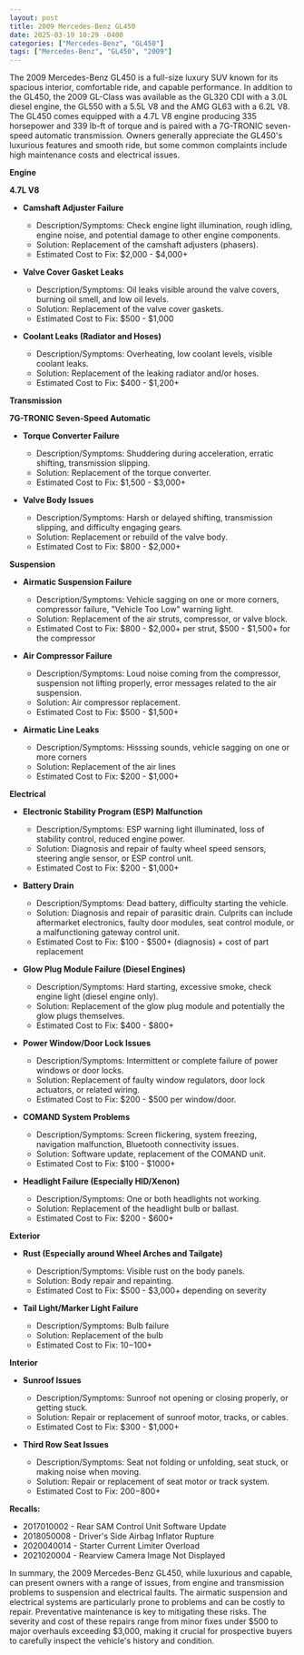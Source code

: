 ```yaml
---
layout: post
title: 2009 Mercedes-Benz GL450
date: 2025-03-19 10:29 -0400
categories: ["Mercedes-Benz", "GL450"]
tags: ["Mercedes-Benz", "GL450", "2009"]
---
```

The 2009 Mercedes-Benz GL450 is a full-size luxury SUV known for its spacious interior, comfortable ride, and capable performance. In addition to the GL450, the 2009 GL-Class was available as the GL320 CDI with a 3.0L diesel engine, the GL550 with a 5.5L V8 and the AMG GL63 with a 6.2L V8. The GL450 comes equipped with a 4.7L V8 engine producing 335 horsepower and 339 lb-ft of torque and is paired with a 7G-TRONIC seven-speed automatic transmission. Owners generally appreciate the GL450's luxurious features and smooth ride, but some common complaints include high maintenance costs and electrical issues.

**Engine**

**4.7L V8**

* **Camshaft Adjuster Failure**
    * Description/Symptoms: Check engine light illumination, rough idling, engine noise, and potential damage to other engine components.
    * Solution: Replacement of the camshaft adjusters (phasers).
    * Estimated Cost to Fix: $2,000 - $4,000+

* **Valve Cover Gasket Leaks**
    * Description/Symptoms: Oil leaks visible around the valve covers, burning oil smell, and low oil levels.
    * Solution: Replacement of the valve cover gaskets.
    * Estimated Cost to Fix: $500 - $1,000

* **Coolant Leaks (Radiator and Hoses)**
    * Description/Symptoms: Overheating, low coolant levels, visible coolant leaks.
    * Solution: Replacement of the leaking radiator and/or hoses.
    * Estimated Cost to Fix: $400 - $1,200+

**Transmission**

**7G-TRONIC Seven-Speed Automatic**

* **Torque Converter Failure**
    * Description/Symptoms: Shuddering during acceleration, erratic shifting, transmission slipping.
    * Solution: Replacement of the torque converter.
    * Estimated Cost to Fix: $1,500 - $3,000+

* **Valve Body Issues**
    * Description/Symptoms: Harsh or delayed shifting, transmission slipping, and difficulty engaging gears.
    * Solution: Replacement or rebuild of the valve body.
    * Estimated Cost to Fix: $800 - $2,000+

**Suspension**

* **Airmatic Suspension Failure**
    * Description/Symptoms: Vehicle sagging on one or more corners, compressor failure, "Vehicle Too Low" warning light.
    * Solution: Replacement of the air struts, compressor, or valve block.
    * Estimated Cost to Fix: $800 - $2,000+ per strut, $500 - $1,500+ for the compressor

* **Air Compressor Failure**
    * Description/Symptoms: Loud noise coming from the compressor, suspension not lifting properly, error messages related to the air suspension.
    * Solution: Air compressor replacement.
    * Estimated Cost to Fix: $500 - $1,500+

* **Airmatic Line Leaks**
    * Description/Symptoms: Hisssing sounds, vehicle sagging on one or more corners
    * Solution: Replacement of the air lines
    * Estimated Cost to Fix: $200 - $1,000+

**Electrical**

* **Electronic Stability Program (ESP) Malfunction**
    * Description/Symptoms: ESP warning light illuminated, loss of stability control, reduced engine power.
    * Solution: Diagnosis and repair of faulty wheel speed sensors, steering angle sensor, or ESP control unit.
    * Estimated Cost to Fix: $200 - $1,000+

* **Battery Drain**
    * Description/Symptoms: Dead battery, difficulty starting the vehicle.
    * Solution: Diagnosis and repair of parasitic drain. Culprits can include aftermarket electronics, faulty door modules, seat control module, or a malfunctioning gateway control unit.
    * Estimated Cost to Fix: $100 - $500+ (diagnosis) + cost of part replacement

* **Glow Plug Module Failure (Diesel Engines)**
    * Description/Symptoms: Hard starting, excessive smoke, check engine light (diesel engine only).
    * Solution: Replacement of the glow plug module and potentially the glow plugs themselves.
    * Estimated Cost to Fix: $400 - $800+

* **Power Window/Door Lock Issues**
    * Description/Symptoms: Intermittent or complete failure of power windows or door locks.
    * Solution: Replacement of faulty window regulators, door lock actuators, or related wiring.
    * Estimated Cost to Fix: $200 - $500 per window/door.

* **COMAND System Problems**
    * Description/Symptoms: Screen flickering, system freezing, navigation malfunction, Bluetooth connectivity issues.
    * Solution: Software update, replacement of the COMAND unit.
    * Estimated Cost to Fix: $100 - $1000+

* **Headlight Failure (Especially HID/Xenon)**
    * Description/Symptoms: One or both headlights not working.
    * Solution: Replacement of the headlight bulb or ballast.
    * Estimated Cost to Fix: $200 - $600+

**Exterior**

* **Rust (Especially around Wheel Arches and Tailgate)**
    * Description/Symptoms: Visible rust on the body panels.
    * Solution: Body repair and repainting.
    * Estimated Cost to Fix: $500 - $3,000+ depending on severity

* **Tail Light/Marker Light Failure**
    * Description/Symptoms: Bulb failure
    * Solution: Replacement of the bulb
    * Estimated Cost to Fix: $10-$100+

**Interior**

* **Sunroof Issues**
    * Description/Symptoms: Sunroof not opening or closing properly, or getting stuck.
    * Solution: Repair or replacement of sunroof motor, tracks, or cables.
    * Estimated Cost to Fix: $300 - $1,000+

* **Third Row Seat Issues**
    * Description/Symptoms: Seat not folding or unfolding, seat stuck, or making noise when moving.
    * Solution: Repair or replacement of seat motor or track system.
    * Estimated Cost to Fix: $200-$800+

**Recalls:**
* 2017010002 - Rear SAM Control Unit Software Update
* 2018050008 - Driver's Side Airbag Inflator Rupture
* 2020040014 - Starter Current Limiter Overload
* 2021020004 - Rearview Camera Image Not Displayed

In summary, the 2009 Mercedes-Benz GL450, while luxurious and capable, can present owners with a range of issues, from engine and transmission problems to suspension and electrical faults. The airmatic suspension and electrical systems are particularly prone to problems and can be costly to repair. Preventative maintenance is key to mitigating these risks. The severity and cost of these repairs range from minor fixes under $500 to major overhauls exceeding $3,000, making it crucial for prospective buyers to carefully inspect the vehicle's history and condition.

